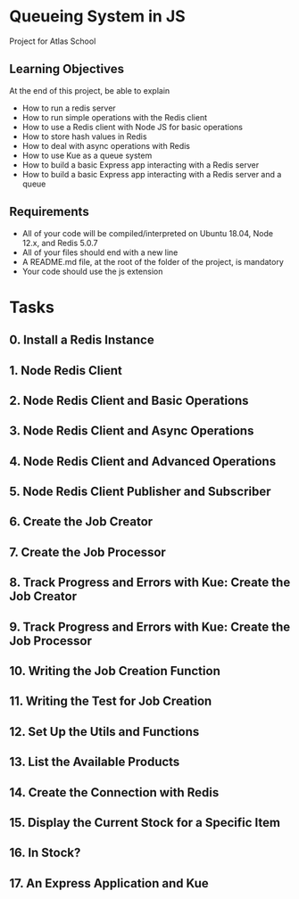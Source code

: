 # Queueing System in JS
Project for Atlas School

## Learning Objectives
At the end of this project, be able to explain
- How to run a redis server
- How to run simple operations with the Redis client
- How to use a Redis client with Node JS for basic operations
- How to store hash values in Redis
- How to deal with async operations with Redis
- How to use Kue as a queue system
- How to build a basic Express app interacting with a Redis server
- How to build a basic Express app interacting with a Redis server and a queue

## Requirements
- All of your code will be compiled/interpreted on Ubuntu 18.04, Node 12.x, and Redis 5.0.7
- All of your files should end with a new line
- A README.md file, at the root of the folder of the project, is mandatory
- Your code should use the js extension

# Tasks

## 0. Install a Redis Instance


## 1. Node Redis Client


## 2. Node Redis Client and Basic Operations


## 3. Node Redis Client and Async Operations


## 4. Node Redis Client and Advanced Operations


## 5. Node Redis Client Publisher and Subscriber


## 6. Create the Job Creator


## 7. Create the Job Processor


## 8. Track Progress and Errors with Kue: Create the Job Creator


## 9. Track Progress and Errors with Kue: Create the Job Processor


## 10. Writing the Job Creation Function


## 11. Writing the Test for Job Creation


## 12. Set Up the Utils and Functions


## 13. List the Available Products


## 14. Create the Connection with Redis


## 15. Display the Current Stock for a Specific Item


## 16. In Stock?


## 17. An Express Application and Kue

